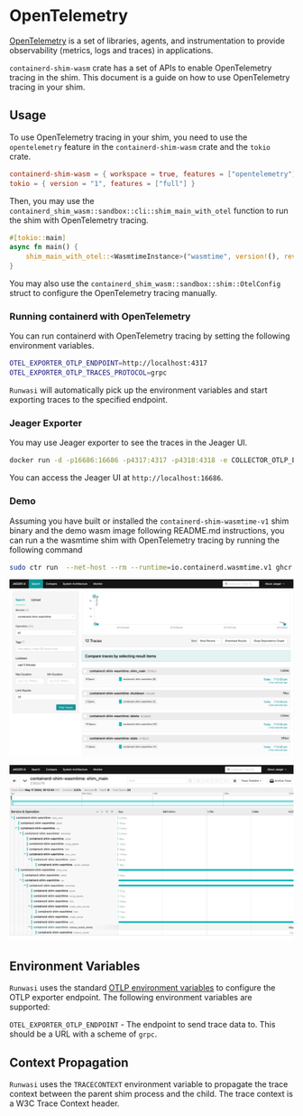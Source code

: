 # OpenTelemetry

[OpenTelemetry](https://opentelemetry.io/) is a set of libraries, agents, and instrumentation to provide observability (metrics, logs and traces) in applications.

`containerd-shim-wasm` crate has a set of APIs to enable OpenTelemetry tracing in the shim. This document is a guide on how to use OpenTelemetry tracing in your shim.

## Usage

To use OpenTelemetry tracing in your shim, you need to use the `opentelemetry` feature in the `containerd-shim-wasm` crate and the `tokio` crate.
```toml
containerd-shim-wasm = { workspace = true, features = ["opentelemetry"] }
tokio = { version = "1", features = ["full"] }
```

Then, you may use the `containerd_shim_wasm::sandbox::cli::shim_main_with_otel` function to run the shim with OpenTelemetry tracing.

```rust
#[tokio::main]
async fn main() {
    shim_main_with_otel::<WasmtimeInstance>("wasmtime", version!(), revision!(), "v1", None);
}
```

You may also use the `containerd_shim_wasm::sandbox::shim::OtelConfig` struct to configure the OpenTelemetry tracing manually.

### Running containerd with OpenTelemetry

You can run containerd with OpenTelemetry tracing by setting the following environment variables.

```sh
OTEL_EXPORTER_OTLP_ENDPOINT=http://localhost:4317
OTEL_EXPORTER_OTLP_TRACES_PROTOCOL=grpc
```

`Runwasi` will automatically pick up the environment variables and start exporting traces to the specified endpoint.
 
### Jeager Exporter

You may use Jeager exporter to see the traces in the Jeager UI.

```sh
docker run -d -p16686:16686 -p4317:4317 -p4318:4318 -e COLLECTOR_OTLP_ENABLED=true jaegertracing/all-in-one:latest
```

You can access the Jeager UI at `http://localhost:16686`.

### Demo

Assuming you have built or installed the `containerd-shim-wasmtime-v1` shim binary and the demo wasm image following README.md instructions,
you can run a the wasmtime shim with OpenTelemetry tracing by running the following command

```sh
sudo ctr run  --net-host --rm --runtime=io.containerd.wasmtime.v1 ghcr.io/containerd/runwasi/wasi-demo-app:latest testwasm /wasi-demo-app.wasm sleep 3
```

![alt text](image.png)

![alt text](image-1.png)

## Environment Variables

`Runwasi` uses the standard [OTLP environment variables](https://opentelemetry.io/docs/languages/sdk-configuration/otlp-exporter/) to configure the OTLP exporter endpoint. The following environment variables are supported:

`OTEL_EXPORTER_OTLP_ENDPOINT` - The endpoint to send trace data to. This should be a URL with a scheme of `grpc`.

## Context Propagation

`Runwasi` uses the `TRACECONTEXT` environment variable to propagate the trace context between the parent shim process and the child. The trace context is a W3C Trace Context header.